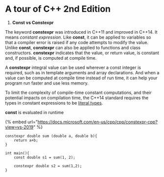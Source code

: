 # A tour of C++ 2nd Edition

1. **Const vs Constexpr**

The keyword **constexpr** was introduced in C++11 and improved in C++14. It means _constant expression_. Like **const**, it can be applied to variables so that a compiler error is raised if any code attempts to modify the value. Unlike **const**, **constexpr** can also be applied to functions and class constructors. **constexpr** indicates that the value, or return value, is constant and, if possible, is computed at compile time.

A **constexpr** integral value can be used wherever a const integer is required, such as in template arguments and array declarations. And when a value can be computed at compile time instead of run time, it can help your program run faster and use less memory.

To limit the complexity of compile-time constant computations, and their potential impacts on compilation time, the C++14 standard requires the types in constant expressions to be [literal types](https://docs.microsoft.com/en-us/cpp/cpp/trivial-standard-layout-and-pod-types?view=vs-2019#literal_types).

**const** is evaluated in runtime

{% embed url="https://docs.microsoft.com/en-us/cpp/cpp/constexpr-cpp?view=vs-2019" %}

```text
constexpr double sum (double a, double b){
	return a+b;
}

int main(){
	const double s1 = sum(1, 2);

	constexpr double s2 = sum(1,2);
}
```

